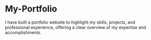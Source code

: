 # My-Portfolio
I have built a portfolio website to highlight my skills, projects, and professional experience, offering a clear overview of my expertise and accomplishments.
